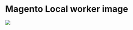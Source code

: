 # Magento Local worker image

[![](https://badge.imagelayers.io/mygento/mygento%2Fmysql:latest,mygento%2Fphp5:latest,mygento%2Fnginx:latest.svg)](https://imagelayers.io/?images=mygento%2Fmysql:latest,mygento%2Fphp5:latest,mygento%2Fnginx:latest)
